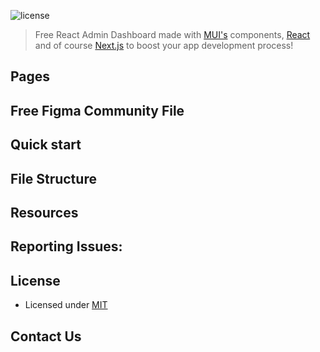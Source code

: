 
![license](https://img.shields.io/badge/license-MIT-blue.svg)

> Free React Admin Dashboard made with [MUI's](https://mui.com) components, [React](https://reactjs.org) and of course [Next.js](https://github.com/vercel/next.js) to boost your app development process!

## Pages 


## Free Figma Community File



## Quick start


## File Structure

## Resources


## Reporting Issues:


## License

- Licensed under [MIT](https://github.com/devias-io/material-kit-react/blob/main/LICENSE.md)

## Contact Us

